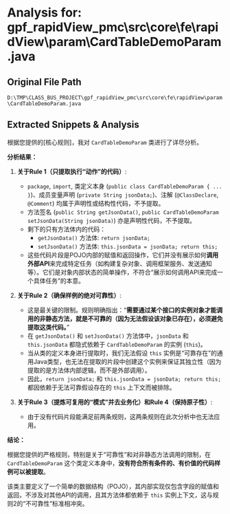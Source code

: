 # Analysis for: gpf_rapidView_pmc\src\core\fe\rapidView\param\CardTableDemoParam.java

## Original File Path
`D:\TMP\CLASS_BUS_PROJECT\gpf_rapidView_pmc\src\core\fe\rapidView\param\CardTableDemoParam.java`

## Extracted Snippets & Analysis
根据您提供的[核心规则]，我对 `CardTableDemoParam` 类进行了详尽分析。

**分析结果：**

1.  **关于Rule 1（只提取执行“动作”的代码）**:
    *   `package`, `import`, 类定义本身 (`public class CardTableDemoParam { ... }`)、成员变量声明 (`private String jsonData;`)、注解 (`@ClassDeclare`, `@Comment`) 均属于声明性或结构性代码，不予提取。
    *   方法签名 (`public String getJsonData()`, `public CardTableDemoParam setJsonData(String jsonData)`) 亦是声明性代码，不予提取。
    *   剩下的只有方法体内的代码：
        *   `getJsonData()` 方法体: `return jsonData;`
        *   `setJsonData()` 方法体: `this.jsonData = jsonData; return this;`
    *   这些代码片段是POJO内部的赋值和返回操作，它们并没有展示如何**调用外部API**来完成特定任务（如构建复杂对象、调用框架服务、发送通知等）。它们是对象内部状态的简单操作，不符合“展示如何调用API来完成一个具体任务”的本意。

2.  **关于Rule 2（确保样例的绝对可靠性）**:
    *   这是最关键的限制。规则明确指出：“**需要通过某个接口的实例对象才能调用的非静态方法，就是不可靠的（因为无法假设该对象已存在），必须避免提取这类代码。**”
    *   在 `getJsonData()` 和 `setJsonData()` 方法体中，`jsonData` 和 `this.jsonData` 都隐式依赖于 `CardTableDemoParam` 的实例 (`this`)。
    *   当从类的定义本身进行提取时，我们无法假设 `this` 实例是“可靠存在”的通用Java类型，也无法在提取的片段中创建这个实例来保证其独立性（因为提取的是方法体内部逻辑，而不是外部调用）。
    *   因此，`return jsonData;` 和 `this.jsonData = jsonData; return this;` 都因依赖于无法可靠假设存在的 `this` 上下文而被排除。

3.  **关于Rule 3（提炼可复用的“模式”并去业务化）和Rule 4（保持原子性）**:
    *   由于没有代码片段能满足前两条规则，这两条规则在此次分析中也无法应用。

**结论：**

根据您提供的严格规则，特别是关于“可靠性”和对非静态方法调用的限制，在 `CardTableDemoParam` 这个类定义本身中，**没有符合所有条件的、有价值的代码样例可以被提取**。

该类主要定义了一个简单的数据结构（POJO），其内部实现仅包含字段的赋值和返回，不涉及对其他API的调用，且其方法体都依赖于 `this` 实例上下文，这与规则2的“不可靠性”标准相冲突。